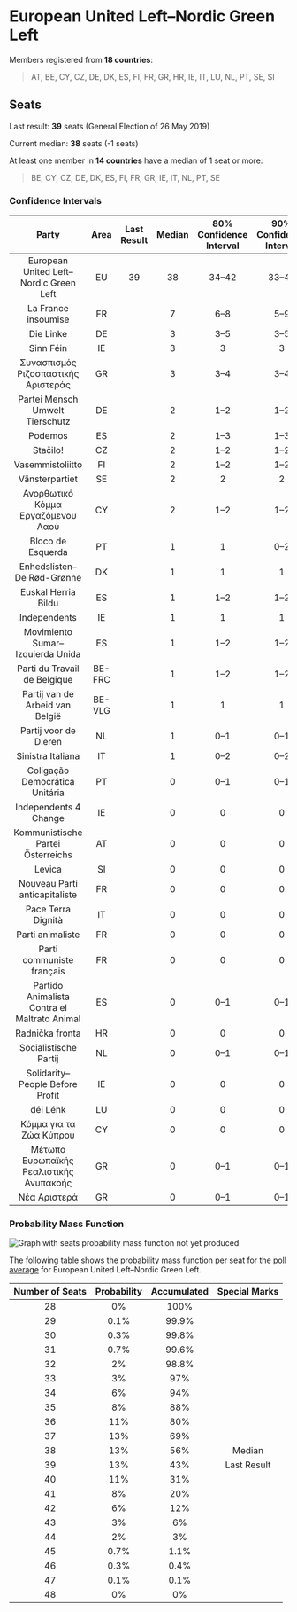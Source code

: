 # European United Left–Nordic Green Left

Members registered from **18 countries**:

> AT, BE, CY, CZ, DE, DK, ES, FI, FR, GR, HR, IE, IT, LU, NL, PT, SE, SI

## Seats

Last result: **39** seats (General Election of 26 May 2019)

Current median: **38** seats (-1 seats)

At least one member in **14 countries** have a median of 1 seat or more:

> BE, CY, CZ, DE, DK, ES, FI, FR, GR, IE, IT, NL, PT, SE

### Confidence Intervals

| Party | Area | Last Result | Median | 80% Confidence Interval | 90% Confidence Interval | 95% Confidence Interval | 99% Confidence Interval |
|:-----:|:----:|:-----------:|:------:|:-----------------------:|:-----------------------:|:-----------------------:|:-----------------------:|
| European United Left–Nordic Green Left | EU | 39 | 38 | 34–42 | 33–43 | 32–44 | 31–45 |
| La France insoumise | FR | | 7 | 6–8 | 5–9 | 5–9 | 4–10 |
| Die Linke | DE | | 3 | 3–5 | 3–5 | 2–5 | 2–5 |
| Sinn Féin | IE | | 3 | 3 | 3 | 3 | 3 |
| Συνασπισμός Ριζοσπαστικής Αριστεράς | GR | | 3 | 3–4 | 3–4 | 3–4 | 2–4 |
| Partei Mensch Umwelt Tierschutz | DE | | 2 | 1–2 | 1–2 | 1–3 | 1–3 |
| Podemos | ES | | 2 | 1–3 | 1–3 | 1–3 | 1–3 |
| Stačilo! | CZ | | 2 | 1–2 | 1–2 | 1–2 | 1–2 |
| Vasemmistoliitto | FI | | 2 | 1–2 | 1–2 | 1–2 | 1–2 |
| Vänsterpartiet | SE | | 2 | 2 | 2 | 2–3 | 1–3 |
| Ανορθωτικό Κόμμα Εργαζόμενου Λαού | CY | | 2 | 1–2 | 1–2 | 1–2 | 1–2 |
| Bloco de Esquerda | PT | | 1 | 1 | 0–2 | 0–2 | 0–2 |
| Enhedslisten–De Rød-Grønne | DK | | 1 | 1 | 1 | 0–1 | 0–1 |
| Euskal Herria Bildu | ES | | 1 | 1–2 | 1–2 | 0–2 | 0–3 |
| Independents | IE | | 1 | 1 | 1 | 1 | 1 |
| Movimiento Sumar–Izquierda Unida | ES | | 1 | 1–2 | 1–2 | 1–2 | 0–2 |
| Parti du Travail de Belgique | BE-FRC | | 1 | 1–2 | 1–2 | 1–2 | 1–2 |
| Partij van de Arbeid van België | BE-VLG | | 1 | 1 | 1 | 1 | 1–2 |
| Partij voor de Dieren | NL | | 1 | 0–1 | 0–1 | 0–1 | 0–1 |
| Sinistra Italiana | IT | | 1 | 0–2 | 0–2 | 0–2 | 0–3 |
| Coligação Democrática Unitária | PT | | 0 | 0–1 | 0–1 | 0–1 | 0–1 |
| Independents 4 Change | IE | | 0 | 0 | 0 | 0 | 0 |
| Kommunistische Partei Österreichs | AT | | 0 | 0 | 0 | 0 | 0–1 |
| Levica | SI | | 0 | 0 | 0 | 0 | 0–1 |
| Nouveau Parti anticapitaliste | FR | | 0 | 0 | 0 | 0 | 0 |
| Pace Terra Dignità | IT | | 0 | 0 | 0 | 0 | 0–3 |
| Parti animaliste | FR | | 0 | 0 | 0 | 0 | 0 |
| Parti communiste français | FR | | 0 | 0 | 0 | 0 | 0 |
| Partido Animalista Contra el Maltrato Animal | ES | | 0 | 0–1 | 0–1 | 0–1 | 0–1 |
| Radnička fronta | HR | | 0 | 0 | 0 | 0 | 0 |
| Socialistische Partij | NL | | 0 | 0–1 | 0–1 | 0–1 | 0–1 |
| Solidarity–People Before Profit | IE | | 0 | 0 | 0 | 0 | 0 |
| déi Lénk | LU | | 0 | 0 | 0 | 0 | 0 |
| Κόμμα για τα Ζώα Κύπρου | CY | | 0 | 0 | 0 | 0 | 0 |
| Μέτωπο Ευρωπαϊκής Ρεαλιστικής Ανυπακοής | GR | | 0 | 0–1 | 0–1 | 0–1 | 0–1 |
| Νέα Αριστερά | GR | | 0 | 0–1 | 0–1 | 0–1 | 0–1 |

### Probability Mass Function

![Graph with seats probability mass function not yet produced](average-2024-06-05-seats-pmf-europeanunitedleft–nordicgreenleft.png "Seats Probability Mass Function")

The following table shows the probability mass function per seat for the [poll average](average-2024-06-05.html) for European United Left–Nordic Green Left.

| Number of Seats | Probability | Accumulated | Special Marks |
|:---------------:|:-----------:|:-----------:|:-------------:|
| 28 | 0% | 100% |  |
| 29 | 0.1% | 99.9% |  |
| 30 | 0.3% | 99.8% |  |
| 31 | 0.7% | 99.6% |  |
| 32 | 2% | 98.8% |  |
| 33 | 3% | 97% |  |
| 34 | 6% | 94% |  |
| 35 | 8% | 88% |  |
| 36 | 11% | 80% |  |
| 37 | 13% | 69% |  |
| 38 | 13% | 56% | Median |
| 39 | 13% | 43% | Last Result |
| 40 | 11% | 31% |  |
| 41 | 8% | 20% |  |
| 42 | 6% | 12% |  |
| 43 | 3% | 6% |  |
| 44 | 2% | 3% |  |
| 45 | 0.7% | 1.1% |  |
| 46 | 0.3% | 0.4% |  |
| 47 | 0.1% | 0.1% |  |
| 48 | 0% | 0% |  |


